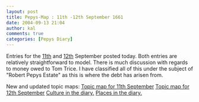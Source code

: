 ```yaml
---
layout: post
title: Pepys-Map : 11th -12th September 1661
date: 2004-09-13 21:04
author: kal
comments: true
categories: [Pepys Diary]
---
```

Entries for the <a href="http://www.pepysdiary.com/archive/1661/09/11/index.php">11th</a> and <a href="http://www.pepysdiary.com/archive/1661/09/12/index.php">12th</a> September posted today. Both entries are relatively straightforward to model. There is much discussion with regards to money owed to Tom Trice. I have classified all of this under the subject of "Robert Pepys Estate" as this is where the debt has arisen from.

<!--more-->
New and updated topic maps:
<a href="http://www.techquila.com/blog/archives/16610911.ltm">Topic map for 11th September</a>
<a href="http://www.techquila.com/blog/archives/16610912.ltm">Topic map for 12th September</a>
<a href="http://www.techquila.com/blog/archives/pepys-diary-culture.ltm">Culture in the diary.</a>
<a href="http://www.techquila.com/blog/archives/pepys-diary-places.ltm">Places in the diary.</a>

